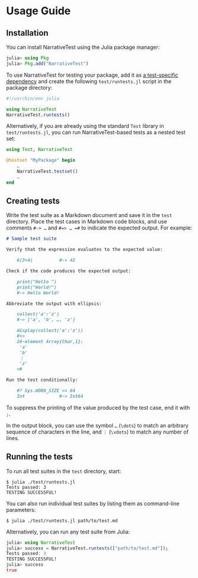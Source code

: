 # Usage Guide


## Installation

You can install NarrativeTest using the Julia package manager:

```julia
julia> using Pkg
julia> Pkg.add("NarrativeTest")
```

To use NarrativeTest for testing your package, add it as [a test-specific
dependency](https://julialang.github.io/Pkg.jl/v1/creating-packages/#Adding-tests-to-the-package-1)
and create the following `test/runtests.jl` script in the package directory:

```julia
#!/usr/bin/env julia

using NarrativeTest
NarrativeTest.runtests()
```

Alternatively, if you are already using the standard `Test` library in
`test/runtests.jl`, you can run NarrativeTest-based tests as a nested test set:

```julia
using Test, NarrativeTest

@testset "MyPackage" begin
    …
    NarrativeTest.testset()
    …
end
```


## Creating tests

Write the test suite as a Markdown document and save it in the `test`
directory.  Place the test cases in Markdown code blocks, and use comments
`#-> …` and `#=> … =#` to indicate the expected output.  For example:

```markdown
# Sample test suite

Verify that the expression evaluates to the expected value:

    6(3+4)          #-> 42

Check if the code produces the expected output:

    print("Hello ")
    print("World!")
    #-> Hello World!

Abbreviate the output with ellipsis:

    collect('a':'z')
    #-> ['a', 'b', …, 'z']

    display(collect('a':'z'))
    #=>
    26-element Array{Char,1}:
     'a'
     'b'
     ⋮
     'z'
    =#

Run the test conditionally:

    #? Sys.WORD_SIZE == 64
    Int             #-> Int64
```

To suppress the printing of the value produced by the test case, end it with
`;`.

In the output block, you can use the symbol `…` (`\dots`) to match an arbitrary
sequence of characters in the line, and `⋮` (`\vdots`) to match any number of
lines.


## Running the tests

To run all test suites in the `test` directory, start:

```console
$ julia ./test/runtests.jl
Tests passed: 3
TESTING SUCCESSFUL!
```

You can also run individual test suites by listing them as command-line
parameters:

```console
$ julia ./test/runtests.jl path/to/test.md
```

Alternatively, you can run any test suite from Julia:

```julia
julia> using NarrativeTest
julia> success = NarrativeTest.runtests(["path/to/test.md"]);
Tests passed: 3
TESTING SUCCESSFUL!
julia> success
true
```
